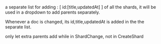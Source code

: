 a separate list for adding : 
[
    id:[title,updatedAt]
] of all the shards, it will be used in a dropdown to add parents separately.


Whenever a doc is changed, its id,title,updatedAt is added in the the separate list.

only let extra parents add while in ShardChange, not in CreateShard
